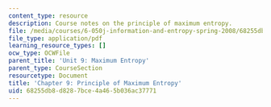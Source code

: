 ```yaml
---
content_type: resource
description: Course notes on the principle of maximum entropy.
file: /media/courses/6-050j-information-and-entropy-spring-2008/68255db8d8287bce4a465b036ac37771_MIT6_050JS08_chapter9.pdf
file_type: application/pdf
learning_resource_types: []
ocw_type: OCWFile
parent_title: 'Unit 9: Maximum Entropy'
parent_type: CourseSection
resourcetype: Document
title: 'Chapter 9: Principle of Maximum Entropy'
uid: 68255db8-d828-7bce-4a46-5b036ac37771
---
```

